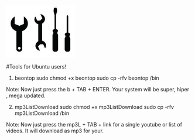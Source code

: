 ![Tools For Ubuntu users](./tools.jpg)

#Tools for Ubuntu users!

1. beontop
sudo chmod +x beontop
sudo cp -rfv beontop /bin

Note: 
Now just press the b + TAB + ENTER. Your system will be super, hiper , mega updated. 

2. mp3ListDownload
sudo chmod +x mp3ListDownload
sudo cp -rfv mp3ListDownload /bin

Note: 
Now just press the mp3L + TAB + link for a single youtube or list of videos. 
It will download as mp3 for your.



